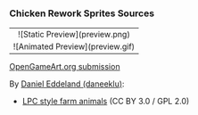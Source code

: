 ### Chicken Rework Sprites Sources

<table style="border: 0px;">
  <tr style="border: 0px;">
    <td style="border: 0px; vertical-align: top; text-align: center;">
      ![Static Preview](preview.png)
    </td>
    </tr>
    <tr style="border: 0px;">
    <td style="border: 0px; vertical-align: top; text-align: center;">
      ![Animated Preview](preview.gif)
    </td>
  </tr>
</table>


[OpenGameArt.org submission](https://opengameart.org/node/83296)

By [Daniel Eddeland (daneeklu)](https://opengameart.org/users/daneeklu):
- [LPC style farm animals](https://opengameart.org/node/11629) (CC BY 3.0 / GPL 2.0)
